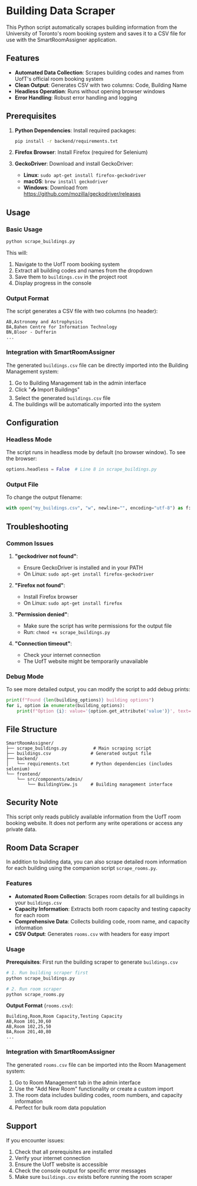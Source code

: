 # Building Data Scraper

This Python script automatically scrapes building information from the University of Toronto's room booking system and saves it to a CSV file for use with the SmartRoomAssigner application.

## Features

- **Automated Data Collection**: Scrapes building codes and names from UofT's official room booking system
- **Clean Output**: Generates CSV with two columns: Code, Building Name
- **Headless Operation**: Runs without opening browser windows
- **Error Handling**: Robust error handling and logging

## Prerequisites

1. **Python Dependencies**: Install required packages:
   ```bash
   pip install -r backend/requirements.txt
   ```

2. **Firefox Browser**: Install Firefox (required for Selenium)

3. **GeckoDriver**: Download and install GeckoDriver:
   - **Linux**: `sudo apt-get install firefox-geckodriver`
   - **macOS**: `brew install geckodriver`
   - **Windows**: Download from https://github.com/mozilla/geckodriver/releases

## Usage

### Basic Usage

```bash
python scrape_buildings.py
```

This will:
1. Navigate to the UofT room booking system
2. Extract all building codes and names from the dropdown
3. Save them to `buildings.csv` in the project root
4. Display progress in the console

### Output Format

The script generates a CSV file with two columns (no header):
```
AB,Astronomy and Astrophysics
BA,Bahen Centre for Information Technology
BN,Bloor - Dufferin
...
```

### Integration with SmartRoomAssigner

The generated `buildings.csv` file can be directly imported into the Building Management system:

1. Go to Building Management tab in the admin interface
2. Click "📥 Import Buildings"
3. Select the generated `buildings.csv` file
4. The buildings will be automatically imported into the system

## Configuration

### Headless Mode
The script runs in headless mode by default (no browser window). To see the browser:
```python
options.headless = False  # Line 8 in scrape_buildings.py
```

### Output File
To change the output filename:
```python
with open("my_buildings.csv", "w", newline="", encoding="utf-8") as f:  # Line 25
```

## Troubleshooting

### Common Issues

1. **"geckodriver not found"**:
   - Ensure GeckoDriver is installed and in your PATH
   - On Linux: `sudo apt-get install firefox-geckodriver`

2. **"Firefox not found"**:
   - Install Firefox browser
   - On Linux: `sudo apt-get install firefox`

3. **"Permission denied"**:
   - Make sure the script has write permissions for the output file
   - Run: `chmod +x scrape_buildings.py`

4. **"Connection timeout"**:
   - Check your internet connection
   - The UofT website might be temporarily unavailable

### Debug Mode

To see more detailed output, you can modify the script to add debug prints:
```python
print(f"Found {len(building_options)} building options")
for i, option in enumerate(building_options):
    print(f"Option {i}: value='{option.get_attribute('value')}', text='{option.text}'")
```

## File Structure

```
SmartRoomAssigner/
├── scrape_buildings.py          # Main scraping script
├── buildings.csv               # Generated output file
├── backend/
│   └── requirements.txt        # Python dependencies (includes selenium)
└── frontend/
    └── src/components/admin/
        └── BuildingView.js     # Building management interface
```

## Security Note

This script only reads publicly available information from the UofT room booking website. It does not perform any write operations or access any private data.

## Room Data Scraper

In addition to building data, you can also scrape detailed room information for each building using the companion script `scrape_rooms.py`.

### Features

- **Automated Room Collection**: Scrapes room details for all buildings in your `buildings.csv`
- **Capacity Information**: Extracts both room capacity and testing capacity for each room
- **Comprehensive Data**: Collects building code, room name, and capacity information
- **CSV Output**: Generates `rooms.csv` with headers for easy import

### Usage

**Prerequisites**: First run the building scraper to generate `buildings.csv`

```bash
# 1. Run building scraper first
python scrape_buildings.py

# 2. Run room scraper
python scrape_rooms.py
```

**Output Format** (`rooms.csv`):
```csv
Building,Room,Room Capacity,Testing Capacity
AB,Room 101,30,60
AB,Room 102,25,50
BA,Room 201,40,80
...
```

### Integration with SmartRoomAssigner

The generated `rooms.csv` file can be imported into the Room Management system:

1. Go to Room Management tab in the admin interface
2. Use the "Add New Room" functionality or create a custom import
3. The room data includes building codes, room numbers, and capacity information
4. Perfect for bulk room data population

## Support

If you encounter issues:
1. Check that all prerequisites are installed
2. Verify your internet connection
3. Ensure the UofT website is accessible
4. Check the console output for specific error messages
5. Make sure `buildings.csv` exists before running the room scraper
